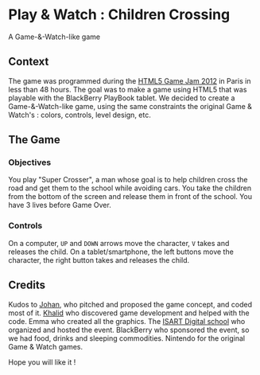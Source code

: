 Play & Watch : Children Crossing
================================

A Game-&-Watch-like game

Context
-------

The game was programmed during the [HTML5 Game Jam 2012](http://pierreloicdoulcet.fr/HTML5GJ/) in Paris in less than
48 hours. The goal was to make a game using HTML5 that was playable with the BlackBerry PlayBook tablet. We decided to
create a Game-&-Watch-like game, using the same constraints the original Game & Watch's : colors, controls, level design,
etc.

The Game
--------

### Objectives

You play "Super Crosser", a man whose goal is to help children cross the road and get them to the school while avoiding
cars. You take the children from the bottom of the screen and release them in front of the school.
You have 3 lives before Game Over.

### Controls

On a computer, `UP` and `DOWN` arrows move the character, `V` takes and releases the child.
On a tablet/smartphone, the left buttons move the character, the right button takes and releases the child.

Credits
-------

Kudos to [Johan](https://github.com/iraldir), who pitched and proposed the game concept, and coded most of it.
[Khalid](https://github.com/DjebbZ) who discovered game development and helped with the code.
Emma who created all the graphics.
The [ISART Digital school](http://www.isartdigital.com/) who organized and hosted the event.
BlackBerry who sponsored the event, so we had food, drinks and sleeping commodities.
Nintendo for the original Game & Watch games.

Hope you will like it !